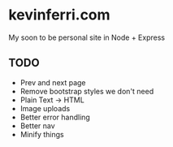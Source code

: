 kevinferri.com
==============
My soon to be personal site in Node + Express

TODO
----
* Prev and next page
* Remove bootstrap styles we don't need
* Plain Text -> HTML
* Image uploads
* Better error handling
* Better nav
* Minify things
